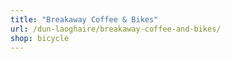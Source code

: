```yaml
---
title: "Breakaway Coffee & Bikes"
url: /dun-laoghaire/breakaway-coffee-and-bikes/
shop: bicycle
---
```

